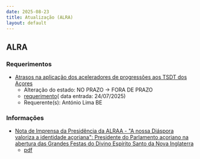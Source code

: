 ```yaml
---
date: 2025-08-23
title: Atualização (ALRA)
layout: default
---
```

## ALRA

### Requerimentos

* [Atrasos na aplicação dos aceleradores de progressões aos TSDT dos Açores](http://base.alra.pt:82/4DACTION/w_pesquisa_registo/4/8903)
  * Alteração do estado: NO PRAZO → FORA DE PRAZO
  * [requerimento](http://base.alra.pt:82/Doc_Req/XIIIreque390.pdf)( data entrada: 24/07/2025)
  * Requerente(s): António Lima BE

### Informações

* [Nota de Imprensa da Presidência da ALRAA - "A nossa Diáspora valoriza a identidade açoriana": Presidente do Parlamento açoriano na abertura das Grandes Festas do Divino Espírito Santo da Nova Inglaterra](http://base.alra.pt:82/4DACTION/w_pesquisa_registo/8/21987)
  * [pdf](http://base.alra.pt:82/Doc_Noticias/NI21987.pdf)
